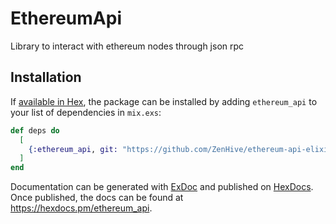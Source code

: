 # EthereumApi

Library to interact with ethereum nodes through json rpc

## Installation

If [available in Hex](https://hex.pm/docs/publish), the package can be installed
by adding `ethereum_api` to your list of dependencies in `mix.exs`:

```elixir
def deps do
  [
    {:ethereum_api, git: "https://github.com/ZenHive/ethereum-api-elixir.git", tag: "v0.1.0-b4"},
  ]
end
```

Documentation can be generated with [ExDoc](https://github.com/elixir-lang/ex_doc)
and published on [HexDocs](https://hexdocs.pm). Once published, the docs can
be found at <https://hexdocs.pm/ethereum_api>.

